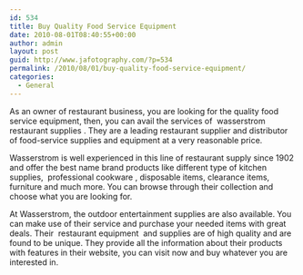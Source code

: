 ```yaml
---
id: 534
title: Buy Quality Food Service Equipment
date: 2010-08-01T08:40:55+00:00
author: admin
layout: post
guid: http://www.jafotography.com/?p=534
permalink: /2010/08/01/buy-quality-food-service-equipment/
categories:
  - General
---
```

As an owner of restaurant business, you are looking for the quality food service equipment, then, you can avail the services of &nbsp;wasserstrom restaurant supplies&nbsp;. They are a leading restaurant supplier and distributor of food-service supplies and equipment at a very reasonable price.

Wasserstrom is well experienced in this line of restaurant supply since 1902 and offer the best name brand products like different type of kitchen supplies, &nbsp;professional cookware&nbsp;, disposable items, clearance items, furniture and much more. You can browse through their collection and choose what you are looking for.

At Wasserstrom, the outdoor entertainment supplies are also available. You can make use of their service and purchase your needed items with great deals. Their &nbsp;restaurant equipment&nbsp; and supplies are of high quality and are found to be unique. They provide all the information about their products with features in their website, you can visit now and buy whatever you are interested in.